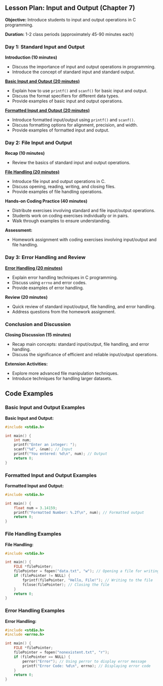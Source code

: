 ## Lesson Plan: Input and Output (Chapter 7)

**Objective:** Introduce students to input and output operations in C programming.

**Duration:** 1-2 class periods (approximately 45-90 minutes each)

### Day 1: Standard Input and Output

**Introduction (10 minutes)**
- Discuss the importance of input and output operations in programming.
- Introduce the concept of standard input and standard output.

[**Basic Input and Output (20 minutes)**](#basic-input-and-output-examples)
- Explain how to use `printf()` and `scanf()` for basic input and output.
- Discuss the format specifiers for different data types.
- Provide examples of basic input and output operations.

[**Formatted Input and Output (20 minutes)**](#formatted-input-and-output-examples)
- Introduce formatted input/output using `printf()` and `scanf()`.
- Discuss formatting options for alignment, precision, and width.
- Provide examples of formatted input and output.

### Day 2: File Input and Output

**Recap (10 minutes)**
- Review the basics of standard input and output operations.

[**File Handling (20 minutes)**](#file-handling-examples)
- Introduce file input and output operations in C.
- Discuss opening, reading, writing, and closing files.
- Provide examples of file handling operations.

**Hands-on Coding Practice (40 minutes)**
- Distribute exercises involving standard and file input/output operations.
- Students work on coding exercises individually or in pairs.
- Walk through examples to ensure understanding.

**Assessment:**
- Homework assignment with coding exercises involving input/output and file handling.

### Day 3: Error Handling and Review

[**Error Handling (20 minutes)**](#error-handling-examples)
- Explain error handling techniques in C programming.
- Discuss using `errno` and error codes.
- Provide examples of error handling.

**Review (20 minutes)**
- Quick review of standard input/output, file handling, and error handling.
- Address questions from the homework assignment.

### Conclusion and Discussion

**Closing Discussion (15 minutes)**
- Recap main concepts: standard input/output, file handling, and error handling.
- Discuss the significance of efficient and reliable input/output operations.

**Extension Activities:**
- Explore more advanced file manipulation techniques.
- Introduce techniques for handling larger datasets.

## Code Examples

### Basic Input and Output Examples

**Basic Input and Output:**
```c
#include <stdio.h>

int main() {
    int num;
    printf("Enter an integer: ");
    scanf("%d", &num); // Input
    printf("You entered: %d\n", num); // Output
    return 0;
}
```

### Formatted Input and Output Examples

**Formatted Input and Output:**
```c
#include <stdio.h>

int main() {
    float num = 3.14159;
    printf("Formatted Number: %.2f\n", num); // Formatted output
    return 0;
}
```

### File Handling Examples

**File Handling:**
```c
#include <stdio.h>

int main() {
    FILE *filePointer;
    filePointer = fopen("data.txt", "w"); // Opening a file for writing
    if (filePointer != NULL) {
        fprintf(filePointer, "Hello, File!"); // Writing to the file
        fclose(filePointer); // Closing the file
    }
    return 0;
}
```

### Error Handling Examples

**Error Handling:**
```c
#include <stdio.h>
#include <errno.h>

int main() {
    FILE *filePointer;
    filePointer = fopen("nonexistent.txt", "r");
    if (filePointer == NULL) {
        perror("Error"); // Using perror to display error message
        printf("Error Code: %d\n", errno); // Displaying error code
    }
    return 0;
}
```
